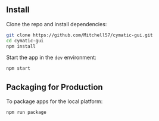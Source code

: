 

## Install

Clone the repo and install dependencies:

```bash
git clone https://github.com/Mitchell57/cymatic-gui.git
cd cymatic-gui
npm install
```

Start the app in the `dev` environment:

```bash
npm start
```

## Packaging for Production

To package apps for the local platform:

```bash
npm run package
```

